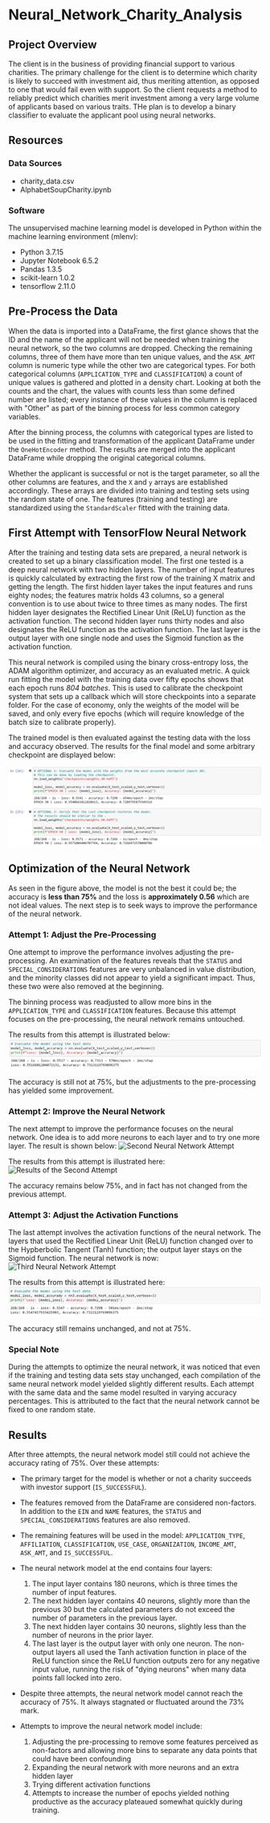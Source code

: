 # Neural_Network_Charity_Analysis

## Project Overview
The client is in the business of providing financial support to various charities. The primary challenge for the client is to determine which charity is likely to succeed with investment aid, thus meriting attention, as opposed to one that would fail even with support. So the client requests a method to reliably predict which charities merit investment among a very large volume of applicants based on various traits. THe plan is to develop a binary classifier to evaluate the applicant pool using neural networks.

## Resources

### Data Sources

- charity_data.csv
- AlphabetSoupCharity.ipynb

### Software
The unsupervised machine learning model is developed in Python within the machine learning environment (mlenv):

- Python 3.7.15
- Jupyter Notebook 6.5.2
- Pandas 1.3.5
- scikit-learn 1.0.2
- tensorflow 2.11.0

## Pre-Process the Data
When the data is imported into a DataFrame, the first glance shows that the ID and the name of the applicant will not be needed when training the neural network, so the two columns are dropped. Checking the remaining columns, three of them have more than ten unique values, and the `ASK_AMT` column is numeric type while the other two are categorical types. For both categorical columns (`APPLICATION_TYPE` and `CLASSIFICATION`) a count of unique values is gathered and plotted in a density chart. Looking at both the counts and the chart, the values with counts less than some defined number are listed; every instance of these values in the column is replaced with "Other" as part of the binning process for less common category variables.

After the binning process, the columns with categorical types are listed to be used in the fitting and transformation of the applicant DataFrame under the `OneHotEncoder` method. The results are merged into the applicant DataFrame while dropping the original categorical columns.

Whether the applicant is successful or not is the target parameter, so all the other columns are features, and the `X` and `y` arrays are established accordingly. These arrays are divided into training and testing sets using the random state of one. The features (training and testing) are standardized using the `StandardScaler` fitted with the training data.

## First Attempt with TensorFlow Neural Network
After the training and testing data sets are prepared, a neural network is created to set up a binary classification model. The first one tested is a deep neural network with two hidden layers. The number of input features is quickly calculated by extracting the first row of the training X matrix and getting the length. The first hidden layer takes the input features and runs eighty nodes; the features matrix holds 43 columns, so a general convention is to use about twice to three times as many nodes. The first hidden layer designates the Rectified Linear Unit (ReLU) function as the activation function. The second hidden layer runs thirty nodes and also designates the ReLU function as the activation function. The last layer is the output layer with one single node and uses the Sigmoid function as the activation function.

This neural network is compiled using the binary cross-entropy loss, the ADAM algorithm optimizer, and accuracy as an evaluated metric. A quick run fitting the model with the training data over fifty epochs shows that each epoch runs *804 batches*. This is used to calibrate the checkpoint system that sets up a callback which will store checkpoints into a separate folder. For the case of economy, only the weights of the model will be saved, and only every five epochs (which will require knowledge of the batch size to calibrate properly).

The trained model is then evaluated against the testing data with the loss and accuracy observed. The results for the final model and some arbitrary checkpoint are displayed below:

![Results of the First Neural Network](https://github.com/Owen-Wang1234/Neural_Network_Charity_Analysis/blob/main/Images/First_Neural_Network_Results.png)

## Optimization of the Neural Network
As seen in the figure above, the model is not the best it could be; the accuracy is **less than 75%** and the loss is **approximately 0.56** which are not ideal values. The next step is to seek ways to improve the performance of the neural network.

### Attempt 1: Adjust the Pre-Processing
One attempt to improve the performance involves adjusting the pre-processing. An examination of the features reveals that the `STATUS` and `SPECIAL_CONSIDERATIONS` features are very unbalanced in value distribution, and the minority classes did not appear to yield a significant impact. Thus, these two were also removed at the beginning.

The binning process was readjusted to allow more bins in the `APPLICATION_TYPE` and `CLASSIFICATION` features. Because this attempt focuses on the pre-processing, the neural network remains untouched.

The results from this attempt is illustrated below:
![Results of the First Attempt](https://github.com/Owen-Wang1234/Neural_Network_Charity_Analysis/blob/main/Images/Attempt1_Results.png)

The accuracy is still not at 75%, but the adjustments to the pre-processing has yielded some improvement.

### Attempt 2: Improve the Neural Network
The next attempt to improve the performance focuses on the neural network. One idea is to add more neurons to each layer and to try one more layer. The result is shown below:
![Second Neural Network Attempt](https://github.com/Owen-Wang1234/Neural_Network_Charity_Analysis/blob/main/Images/NeuralNet2)

The results from this attempt is illustrated here:
![Results of the Second Attempt](https://github.com/Owen-Wang1234/Nerual_Network_Charity_Analysis/blob/main/Images/Attempt2_Results.png)

The accuracy remains below 75%, and in fact has not changed from the previous attempt.

### Attempt 3: Adjust the Activation Functions
The last attempt involves the activation functions of the neural network. The layers that used the Rectified Linear Unit (ReLU) function changed over to the Hypberbolic Tangent (Tanh) function; the output layer stays on the Sigmoid function. The neural network is now:
![Third Neural Network Attempt](https://github.com/Owen-Wang1234/Neural_Network_Charity_Analysis/blob/main/Images/NeuralNet3)

The results from this attempt is illustrated here:
![Results of the Third Attempt](https://github.com/Owen-Wang1234/Neural_Network_Charity_Analysis/blob/main/Images/Attempt3_Results.png)

The accuracy still remains unchanged, and not at 75%.

### Special Note
During the attempts to optimize the neural network, it was noticed that even if the training and testing data sets stay unchanged, each compilation of the same neural network model yielded slightly different results. Each attempt with the same data and the same model resulted in varying accuracy percentages. This is attributed to the fact that the neural network cannot be fixed to one random state.

## Results
After three attempts, the neural network model still could not achieve the accuracy rating of 75%. Over these attempts:

- The primary target for the model is whether or not a charity succeeds with investor support (`IS_SUCCESSFUL`).
- The features removed from the DataFrame are considered non-factors. In addition to the `EIN` and `NAME` features, the `STATUS` and `SPECIAL_CONSIDERATIONS` features are also removed.
- The remaining features will be used in the model: `APPLICATION_TYPE`, `AFFILIATION`, `CLASSIFICATION`, `USE_CASE`, `ORGANIZATION`, `INCOME_AMT`, `ASK_AMT`, and `IS_SUCCESSFUL`.

- The neural network model at the end contains four layers:
    1. The input layer contains 180 neurons, which is three times the number of input features.
    2. The next hidden layer contains 40 neurons, slightly more than the previous 30 but the calculated parameters do not exceed the number of parameters in the previous layer.
    3. The next hidden layer contains 30 neurons, slightly less than the number of neurons in the prior layer.
    4. The last layer is the output layer with only one neuron.
The non-output layers all used the Tanh activation function in place of the ReLU function since the ReLU function outputs zero for any negative input value, running the risk of "dying neurons" when many data points fall locked into zero.

- Despite three attempts, the neural network model cannot reach the accuracy of 75%. It always stagnated or fluctuated around the 73% mark.
- Attempts to improve the neural network model include:
    1. Adjusting the pre-processing to remove some features perceived as non-factors and allowing more bins to separate any data points that could have been confounding
    2. Expanding the neural network with more neurons and an extra hidden layer
    3. Trying different activation functions
    4. Attempts to increase the number of epochs yielded nothing productive as the accuracy plateaued somewhat quickly during training.